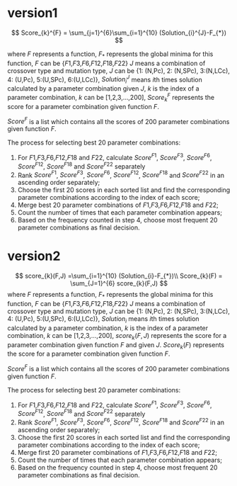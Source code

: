 # version1

$$
Score_{k}^{F} = \sum_{j=1}^{6}\sum_{i=1}^{10} (Solution_{i}^{J}-F_{*})
$$

where $F$ represents a function, $F_{*}$ represents the global minima for this function, $F$ can be {$F1$,$F3$,$F6$,$F12$,$F18$,$F22$}
$J$ means a combination of crossover type and mutation type, $J$ can be {1: (N,Pc), 2: (N,SPc), 3:(N,LCc), 4: (U,Pc), 5:(U,SPc), 6:(U,LCc)},
$Solution_{i}^{J}$ means  $i$th times solution calculated by a parameter combination given $J$, 
$k$ is the index of a parameter combination, $k$ can be [1,2,3,...,200],
$Score_{k}^{F}$ represents the score for a parameter combination given function $F$.

$Score^{F}$ is a list which contains all the scores of 200 parameter combinations given function $F$.

The process for selecting best 20 parameter combinations:

1. For $F1$,$F3$,$F6$,$F12$,$F18$ and $F22$, calculate $Score^{F1}$, $Score^{F3}$, $Score^{F6}$, $Score^{F12}$, $Score^{F18}$ and $Score^{F22}$ separately
2. Rank $Score^{F1}$, $Score^{F3}$, $Score^{F6}$, $Score^{F12}$, $Score^{F18}$ and $Score^{F22}$ in an ascending order separately;
3. Choose the first 20 scores in each sorted list and find the corresponding parameter combinations according to the index of each score; 
4. Merge best 20 parameter combinations of $F1$,$F3$,$F6$,$F12$,$F18$ and $F22$;
5. Count the number of times that each parameter combination appears;
6. Based on the frequency counted in step 4, choose most frequent 20 parameter combinations as final decision.

# version2


$$
score_{k}(F,J) =\sum_{i=1}^{10} (Solution_{i}-F_{*})\\
Score_{k}(F) = \sum_{J=1}^{6} score_{k}(F,J)
$$
where $F$ represents a function, $F_{*}$ represents the global minima for this function, $F$ can be {$F1$,$F3$,$F6$,$F12$,$F18$,$F22$}
$J$ means a combination of crossover type and mutation type, $J$ can be {1: (N,Pc), 2: (N,SPc), 3:(N,LCc), 4: (U,Pc), 5:(U,SPc), 6:(U,LCc)},
$Solution_{i}$ means  $i$th times solution calculated by a parameter combination, 
$k$ is the index of a parameter combination, $k$ can be [1,2,3,...,200],
$score_{k}(F,J)$ represents the score for a parameter combination given function $F$ and given $J$.
$Score_{k}(F)$ represents the score for a parameter combination given function $F$.

$Score^{F}$ is a list which contains all the scores of 200 parameter combinations given function $F$.

The process for selecting best 20 parameter combinations:

1. For $F1$,$F3$,$F6$,$F12$,$F18$ and $F22$, calculate $Score^{F1}$, $Score^{F3}$, $Score^{F6}$, $Score^{F12}$, $Score^{F18}$ and $Score^{F22}$ separately
2. Rank $Score^{F1}$, $Score^{F3}$, $Score^{F6}$, $Score^{F12}$, $Score^{F18}$ and $Score^{F22}$ in an ascending order separately;
3. Choose the first 20 scores in each sorted list and find the corresponding parameter combinations according to the index of each score; 
4. Merge first 20 parameter combinations of $F1$,$F3$,$F6$,$F12$,$F18$ and $F22$;
5. Count the number of times that each parameter combination appears;
6. Based on the frequency counted in step 4, choose most frequent 20 parameter combinations as final decision.

